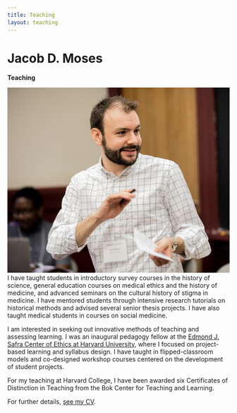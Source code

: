 ```yaml
---
title: Teaching
layout: teaching
---
```

# Jacob D. Moses
**Teaching**

![Photo of Jacob Moses leading a session at a teaching and learning conference at Harvard University.][image-1] I have taught students in introductory survey courses in the history of science, general education courses on medical ethics and the history of medicine, and advanced seminars on the cultural history of stigma in medicine. I have mentored students through intensive research tutorials on historical methods and advised several senior thesis projects. I have also taught medical students in courses on social medicine.

I am interested in seeking out innovative methods of teaching and assessing learning. I was an inaugural pedagogy fellow at the [Edmond J. Safra Center of Ethics at Harvard University][1], where I focused on project-based learning and syllabus design. I have taught in flipped-classroom models and co-designed workshop courses centered on the development of student projects.

For my teaching at Harvard College, I have been awarded six Certificates of Distinction in Teaching from the Bok Center for Teaching and Learning.

For further details, [see my CV][2].

[1]:	https://ethics.harvard.edu
[2]:	/cv/ "Curriculum Vitae"

[image-1]:	/assets/img/jacob-moses-2017.jpg